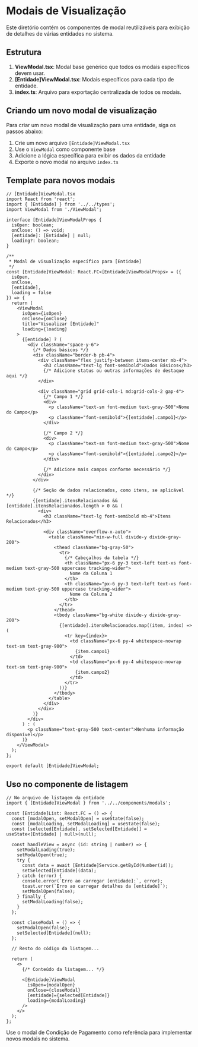 # Modais de Visualização

Este diretório contém os componentes de modal reutilizáveis para exibição de detalhes de várias entidades no sistema.

## Estrutura

1. **ViewModal.tsx**: Modal base genérico que todos os modais específicos devem usar.
2. **[Entidade]ViewModal.tsx**: Modais específicos para cada tipo de entidade.
3. **index.ts**: Arquivo para exportação centralizada de todos os modais.

## Criando um novo modal de visualização

Para criar um novo modal de visualização para uma entidade, siga os passos abaixo:

1. Crie um novo arquivo `[Entidade]ViewModal.tsx`
2. Use o `ViewModal` como componente base
3. Adicione a lógica específica para exibir os dados da entidade
4. Exporte o novo modal no arquivo `index.ts`

## Template para novos modais

```tsx
// [Entidade]ViewModal.tsx
import React from 'react';
import { [Entidade] } from '../../types';
import ViewModal from './ViewModal';

interface [Entidade]ViewModalProps {
  isOpen: boolean;
  onClose: () => void;
  [entidade]: [Entidade] | null;
  loading?: boolean;
}

/**
 * Modal de visualização específico para [Entidade]
 */
const [Entidade]ViewModal: React.FC<[Entidade]ViewModalProps> = ({
  isOpen,
  onClose,
  [entidade],
  loading = false
}) => {
  return (
    <ViewModal
      isOpen={isOpen}
      onClose={onClose}
      title="Visualizar [Entidade]"
      loading={loading}
    >
      {[entidade] ? (
        <div className="space-y-6">
          {/* Dados básicos */}
          <div className="border-b pb-4">
            <div className="flex justify-between items-center mb-4">
              <h3 className="text-lg font-semibold">Dados Básicos</h3>
              {/* Adicione status ou outras informações de destaque aqui */}
            </div>
            
            <div className="grid grid-cols-1 md:grid-cols-2 gap-4">
              {/* Campo 1 */}
              <div>
                <p className="text-sm font-medium text-gray-500">Nome do Campo</p>
                <p className="font-semibold">{[entidade].campo1}</p>
              </div>
              
              {/* Campo 2 */}
              <div>
                <p className="text-sm font-medium text-gray-500">Nome do Campo</p>
                <p className="font-semibold">{[entidade].campo2}</p>
              </div>
              
              {/* Adicione mais campos conforme necessário */}
            </div>
          </div>
          
          {/* Seção de dados relacionados, como itens, se aplicável */}
          {[entidade].itensRelacionados && [entidade].itensRelacionados.length > 0 && (
            <div>
              <h3 className="text-lg font-semibold mb-4">Itens Relacionados</h3>
              
              <div className="overflow-x-auto">
                <table className="min-w-full divide-y divide-gray-200">
                  <thead className="bg-gray-50">
                    <tr>
                      {/* Cabeçalhos da tabela */}
                      <th className="px-6 py-3 text-left text-xs font-medium text-gray-500 uppercase tracking-wider">
                        Nome da Coluna 1
                      </th>
                      <th className="px-6 py-3 text-left text-xs font-medium text-gray-500 uppercase tracking-wider">
                        Nome da Coluna 2
                      </th>
                    </tr>
                  </thead>
                  <tbody className="bg-white divide-y divide-gray-200">
                    {[entidade].itensRelacionados.map((item, index) => (
                      <tr key={index}>
                        <td className="px-6 py-4 whitespace-nowrap text-sm text-gray-900">
                          {item.campo1}
                        </td>
                        <td className="px-6 py-4 whitespace-nowrap text-sm text-gray-900">
                          {item.campo2}
                        </td>
                      </tr>
                    ))}
                  </tbody>
                </table>
              </div>
            </div>
          )}
        </div>
      ) : (
        <p className="text-gray-500 text-center">Nenhuma informação disponível</p>
      )}
    </ViewModal>
  );
};

export default [Entidade]ViewModal;
```

## Uso no componente de listagem

```tsx
// No arquivo de listagem da entidade
import { [Entidade]ViewModal } from '../../components/modals';

const [Entidade]List: React.FC = () => {
  const [modalOpen, setModalOpen] = useState(false);
  const [modalLoading, setModalLoading] = useState(false);
  const [selected[Entidade], setSelected[Entidade]] = useState<[Entidade] | null>(null);

  const handleView = async (id: string | number) => {
    setModalLoading(true);
    setModalOpen(true);
    try {
      const data = await [Entidade]Service.getById(Number(id));
      setSelected[Entidade](data);
    } catch (error) {
      console.error(`Erro ao carregar [entidade]:`, error);
      toast.error(`Erro ao carregar detalhes da [entidade]`);
      setModalOpen(false);
    } finally {
      setModalLoading(false);
    }
  };

  const closeModal = () => {
    setModalOpen(false);
    setSelected[Entidade](null);
  };

  // Resto do código da listagem...

  return (
    <>
      {/* Conteúdo da listagem... */}
      
      <[Entidade]ViewModal
        isOpen={modalOpen}
        onClose={closeModal}
        [entidade]={selected[Entidade]}
        loading={modalLoading}
      />
    </>
  );
};
```

Use o modal de Condição de Pagamento como referência para implementar novos modais no sistema. 